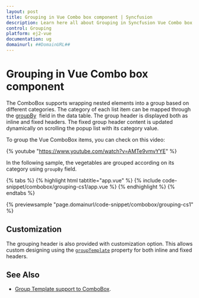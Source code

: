 ```yaml
---
layout: post
title: Grouping in Vue Combo box component | Syncfusion
description: Learn here all about Grouping in Syncfusion Vue Combo box component of Syncfusion Essential JS 2 and more.
control: Grouping 
platform: ej2-vue
documentation: ug
domainurl: ##DomainURL##
---
```


# Grouping in Vue Combo box component

The ComboBox supports wrapping nested elements into a group based on different categories. The category of each list item can be mapped through the [groupBy](https://ej2.syncfusion.com/vue/documentation/api/combo-box/#fields) &nbsp;field in the data table. The group header is displayed both as inline and fixed headers. The fixed group header content is updated dynamically on scrolling the popup list with its category value.

To group the Vue ComboBox items, you can check on this video:

{% youtube "https://www.youtube.com/watch?v=AMTe9vmvYYE" %}

In the following sample, the vegetables are grouped according on its category using `groupBy` field.

{% tabs %}
{% highlight html tabtitle="app.vue" %}
{% include code-snippet/combobox/grouping-cs1/app.vue %}
{% endhighlight %}
{% endtabs %}
        
{% previewsample "page.domainurl/code-snippet/combobox/grouping-cs1" %}

## Customization

The grouping header is also provided with customization option. This allows custom designing using the [`groupTemplate`](https://ej2.syncfusion.com/vue/documentation/api/combo-box/#grouptemplate) property for both inline and fixed headers.

## See Also

* [Group Template support to ComboBox](./templates#group-template).